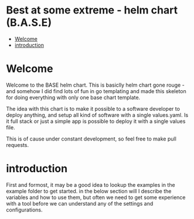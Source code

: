 # Best at some extreme - helm chart (B.A.S.E)

* [Welcome](#p1-01)
* [introduction](#p1-02)





# Welcome <a name="p1-01">

Welcome to the BASE helm chart.
This is basiclly helm chart gone rouge - and somehow I did find lots of fun in go templating and made this skeleton for doing everything with only one base chart template.

The idea with this chart is to make it possible to a software developer to deploy anything, and setup all kind of software with a single values.yaml. Is it full stack or just a simple app is possible to deploy it with a single values file.

This is of cause under constant development, so feel free to make pull requests.

# introduction <a name="p1-02">

First and formost, it may be a good idea to lookup the examples in the example folder to get started.
in the below section will I describe the variables and how to use them, but often we need to get some experience with a tool before we can understand any of the settings and configurations.

